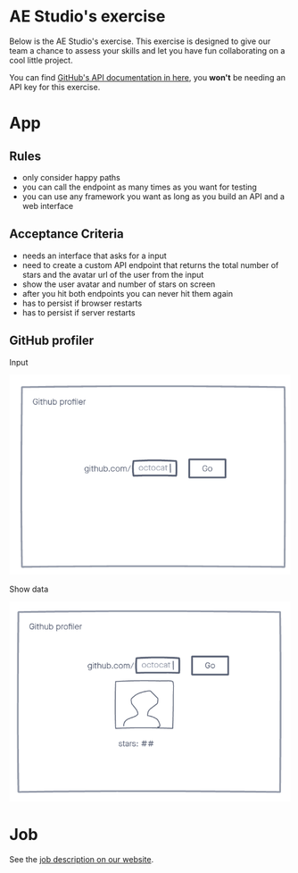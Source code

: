 # AE Studio's exercise

Below is the AE Studio's exercise. This exercise is designed to give our team a chance to assess your skills and let you have fun collaborating on a cool little project.

You can find [GitHub's API documentation in here](https://docs.github.com/en/rest), you **won't** be needing an API key for this exercise.

# App

## Rules

- only consider happy paths
- you can call the endpoint as many times as you want for testing
- you can use any framework you want as long as you build an API and a web interface

## Acceptance Criteria

- needs an interface that asks for a input
- need to create a custom API endpoint that returns the total number of stars and the avatar url of the user from the input
- show the user avatar and number of stars on screen
- after you hit both endpoints you can never hit them again
- has to persist if browser restarts
- has to persist if server restarts

## GitHub profiler

Input

![](./docs/1.png)

Show data

![](./docs/2.png)

# Job

See the [job description on our website](https://ae.studio/join-us).
